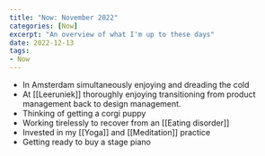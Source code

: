 ```yaml
---
title: "Now: November 2022"
categories: [Now]
excerpt: "An overview of what I'm up to these days"
date: 2022-12-13
tags:
- Now
---
```

- In Amsterdam simultaneously enjoying and dreading the cold
- At [[Leeruniek]] thoroughly enjoying transitioning from product management back to design management.
- Thinking of getting a corgi puppy
- Working tirelessly to recover from an [[Eating disorder]]
- Invested in my [[Yoga]] and [[Meditation]] practice
- Getting ready to buy a stage piano